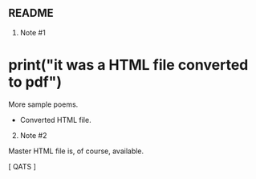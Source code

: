 ## README

1. Note #1

# print("it was a HTML file converted to pdf")
More sample poems. 
- Converted HTML file.

2. Note #2

Master HTML file is, of course, available.

[ QATS ]

